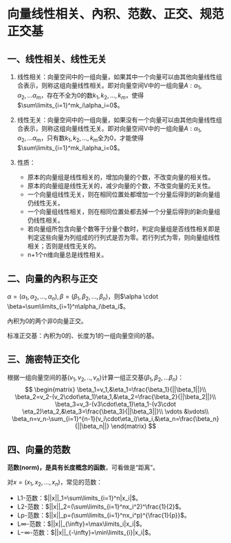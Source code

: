 # 向量线性相关、內积、范数、正交、规范正交基

## 一、线性相关、线性无关

1. 线性相关：向量空间中的一组向量，如果其中一个向量可以由其他向量线性组合表示，则称这组向量线性相关。即对向量空间V中的一组向量$A:\alpha_1,\alpha_2,...\alpha_m$，存在不全为0的数$k_1,k_2,...,k_m$，使得$\sum\limits_{i=1}^mk_i\alpha_i=0$。

2. 线性无关：向量空间中的一组向量，如果没有一个向量可以由其他向量线性组合表示，则称这组向量线性无关。即对向量空间V中的一组向量$A:\alpha_1,\alpha_2,...\alpha_m$，只有数$k_1,k_2,...,k_m$全为0，才能使得$\sum\limits_{i=1}^mk_i\alpha_i=0$。

3. 性质：

   + 原本的向量组是线性相关的，增加向量的个数，不改变向量的相关性。
   + 原本的向量组是线性无关的，减少向量的个数，不改变向量的无关性。
   + 一个向量组线性无关，则在相同位置处都增加一个分量后得到的新向量组仍线性无关。
   + 一个向量组线性相关，则在相同位置处都去掉一个分量后得到的新向量组仍线性相关。
   + 若向量组所包含向量个数等于分量个数时，判定向量组是否线性相关即是判定这些向量为列组成的行列式是否为零。若行列式为零，则向量组线性相关；否则是线性无关的。
   + n+1个n维向量总是线性相关。

   

## 二、向量的內积与正交

$\alpha=(\alpha_1,\alpha_2,...,\alpha_n),\beta=(\beta_1,\beta_2,...,\beta_n)$，则$\alpha \cdot \beta=\sum\limits_{i=1}^n\alpha_i\beta_i$。

內积为0的两个非0向量正交。

标准正交基：內积为0的、长度为1的一组向量空间的基。



## 三、施密特正交化

根据一组向量空间的基$(v_1,v_2,..,v_n)$计算一组正交基$(\beta_1,\beta_2,...\beta_n)$：
$$
\begin{matrix}
\beta_1=v_1,&\eta_1=\frac{\beta_1}{||\beta_1||}\\
\beta_2=v_2-(v_2\cdot\eta_1)\eta_1,&\eta_2=\frac{\beta_2}{||\beta_2||}\\
\beta_3=v_3-(v3\cdot\eta_1)\eta_1-(v3\cdot \eta_2)\eta_2,&\eta_3=\frac{\beta_3}{||\beta_3||}\\
\vdots &\vdots\\
\beta_n=v_n-\sum_{i=1}^{n-1}(v_i\cdot\eta_i)\eta_i,&\eta_n=\frac{\beta_n}{||\beta_n||}
\end{matrix}
$$


## 四、向量的范数

**范数(norm)，是具有长度概念的函数**，可看做是“距离”。

对$x=(x_1,x_2,...,x_n)$，常见的范数：

+ L1-范数：$||x||_1=\sum\limits_{i=1}^n|x_i|$。
+ L2-范数：$||x||_2=(\sum\limits_{i=1}^nx_i^2)^\frac{1}{2}$。
+ Lp-范数：$||x||_p=(\sum\limits_{i=1}^nx_i^p)^{\frac{1}{p}}$。
+ L$\infty$-范数：$||x||_{\infty}=\max\limits_i|x_i|$。
+ L$-\infty$-范数：$||x||_{-\infty}=\min\limits_{i}|x_i|$。 

